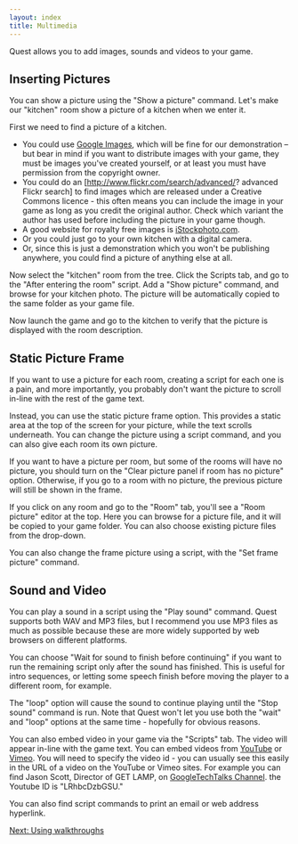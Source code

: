 ```yaml
---
layout: index
title: Multimedia
---
```


Quest allows you to add images, sounds and videos to your game.

Inserting Pictures
------------------

You can show a picture using the "Show a picture" command. Let's make our "kitchen" room show a picture of a kitchen when we enter it.

First we need to find a picture of a kitchen.

-   You could use [Google Images](http://images.google.com), which will be fine for our demonstration – but bear in mind if you want to distribute images with your game, they must be images you've created yourself, or at least you must have permission from the copyright owner.
-   You could do an [<http://www.flickr.com/search/advanced/>? advanced Flickr search] to find images which are released under a Creative Commons licence - this often means you can include the image in your game as long as you credit the original author. Check which variant the author has used before including the picture in your game though.
-   A good website for royalty free images is [iStockphoto.com](http://www.istockphoto.com).
-   Or you could just go to your own kitchen with a digital camera.
-   Or, since this is just a demonstration which you won't be publishing anywhere, you could find a picture of anything else at all.

Now select the "kitchen" room from the tree. Click the Scripts tab, and go to the "After entering the room" script. Add a "Show picture" command, and browse for your kitchen photo. The picture will be automatically copied to the same folder as your game file.

Now launch the game and go to the kitchen to verify that the picture is displayed with the room description.

Static Picture Frame
--------------------

If you want to use a picture for each room, creating a script for each one is a pain, and more importantly, you probably don't want the picture to scroll in-line with the rest of the game text.

Instead, you can use the static picture frame option. This provides a static area at the top of the screen for your picture, while the text scrolls underneath. You can change the picture using a script command, and you can also give each room its own picture.

If you want to have a picture per room, but some of the rooms will have no picture, you should turn on the "Clear picture panel if room has no picture" option. Otherwise, if you go to a room with no picture, the previous picture will still be shown in the frame.

If you click on any room and go to the "Room" tab, you'll see a "Room picture" editor at the top. Here you can browse for a picture file, and it will be copied to your game folder. You can also choose existing picture files from the drop-down.

You can also change the frame picture using a script, with the "Set frame picture" command.

Sound and Video
---------------

You can play a sound in a script using the "Play sound" command. Quest supports both WAV and MP3 files, but I recommend you use MP3 files as much as possible because these are more widely supported by web browsers on different platforms.

You can choose "Wait for sound to finish before continuing" if you want to run the remaining script only after the sound has finished. This is useful for intro sequences, or letting some speech finish before moving the player to a different room, for example.

The "loop" option will cause the sound to continue playing until the "Stop sound" command is run. Note that Quest won't let you use both the "wait" and "loop" options at the same time - hopefully for obvious reasons.

You can also embed video in your game via the "Scripts" tab. The video will appear in-line with the game text. You can embed videos from [YouTube](http://www.youtube.com) or [Vimeo](http://www.vimeo.com). You will need to specify the video id - you can usually see this easily in the URL of a video on the YouTube or Vimeo sites. For example you can find Jason Scott, Director of GET LAMP, on [GoogleTechTalks Channel](http://youtu.be/LRhbcDzbGSU). the Youtube ID is "LRhbcDzbGSU."

You can also find script commands to print an email or web address hyperlink.

[Next: Using walkthroughs](using_walkthroughs.html)